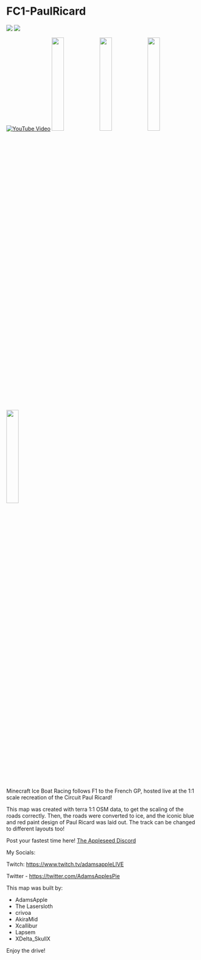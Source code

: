 # FC1-PaulRicard

[![][badge-dl]][dl-latest] [![][badge-planetmc]][planetmc]

[![YouTube Video][yt-thumbnail]][yt-vidlink]
<img src="https://user-images.githubusercontent.com/96582306/147456667-bce5acbd-8df7-490c-8eca-ccc76996d5c8.png" width="25%"></img><img src="https://user-images.githubusercontent.com/96582306/147494351-01d736ff-f1ce-4772-a6c4-bedb46b296ab.png" width="25%"></img><img src="https://user-images.githubusercontent.com/96582306/147494294-6bb363b3-baf5-466d-8ad4-b7f7863c21ac.png" width="25%"></img><img src="https://user-images.githubusercontent.com/96582306/147494253-09ed6aeb-fb54-4bac-8043-02cb883539be.png" width="25%"></img>


Minecraft Ice Boat Racing follows F1 to the French GP, hosted live at the 1:1 scale recreation of the Circuit Paul Ricard!

This map was created with terra 1:1 OSM data, to get the scaling of the roads correctly. Then, the roads were converted to ice, and the iconic blue and red paint design of Paul Ricard was laid out. The track can be changed to different layouts too!

Post your fastest time here! [The Appleseed Discord][join-discord]

My Socials:

Twitch: https://www.twitch.tv/adamsappleLIVE

Twitter - https://twitter.com/AdamsApplesPie


This map was built by:

- AdamsApple
- The Lasersloth
- crivoa
- AkiraMid
- Xcallibur
- Lapsem
- XDelta_SkullX


Enjoy the drive!




<!-- link refrences (repo-specific)-->
[dl-latest]: https://git.io/FC1-PaulRicard
[planetmc]: https://www.planetminecraft.com/project/f1-paul-ricard-france-1-1-scale-ice-boat-racing-edition/
[yt-vidlink]: https://www.youtube.com/watch?v=pn-gRr92ARQ
[yt-thumbnail]: https://img.youtube.com/vi/pn-gRr92ARQ/maxresdefault.jpg


<!-- link refrences (not repo-specific)-->
[dl-texture]: https://github.com/FormulaCraftOne/FC1-TexturePack/releases/latest/download/FC1.TexturePack.zip
[join-discord]: https://discord.gg/paeBnG8Csd
[badge-dl]: https://img.shields.io/badge/-Direct%20Downlod-brightgreen?style=for-the-badge
[badge-planetmc]: https://img.shields.io/badge/-PlanetMinecraft-blue?style=for-the-badge
